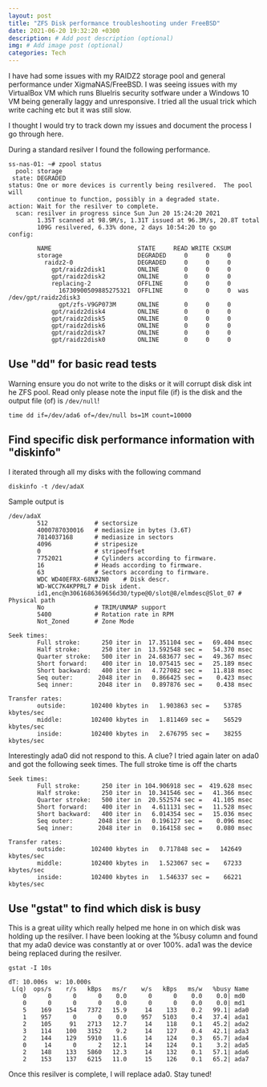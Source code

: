 ```yaml
---
layout: post
title: "ZFS Disk performance troubleshooting under FreeBSD"
date: 2021-06-20 19:32:20 +0300
description: # Add post description (optional)
img: # Add image post (optional)
categories: Tech
---
```


I have had some issues with my RAIDZ2 storage pool and general performance under XigmaNAS/FreeBSD. I was seeing issues with my VirtualBox VM which runs BlueIris security sotfware under a Windows 10 VM being generally laggy and unresponsive. I tried all the usual trick which write caching etc but it was still slow.

I thought I would try to track down my issues and document the process I go through here. 

During a standard resilver I found the following performance.

```
ss-nas-01: ~# zpool status
  pool: storage
 state: DEGRADED
status: One or more devices is currently being resilvered.  The pool will
        continue to function, possibly in a degraded state.
action: Wait for the resilver to complete.
  scan: resilver in progress since Sun Jun 20 15:24:20 2021
        1.35T scanned at 98.9M/s, 1.31T issued at 96.3M/s, 20.8T total
        109G resilvered, 6.33% done, 2 days 10:54:20 to go
config:

        NAME                        STATE     READ WRITE CKSUM
        storage                     DEGRADED     0     0     0
          raidz2-0                  DEGRADED     0     0     0
            gpt/raidz2disk1         ONLINE       0     0     0
            gpt/raidz2disk2         ONLINE       0     0     0
            replacing-2             OFFLINE      0     0     0
              16730900509885275321  OFFLINE      0     0     0  was /dev/gpt/raidz2disk3
              gpt/zfs-V9GP073M      ONLINE       0     0     0
            gpt/raidz2disk4         ONLINE       0     0     0
            gpt/raidz2disk5         ONLINE       0     0     0
            gpt/raidz2disk6         ONLINE       0     0     0
            gpt/raidz2disk7         ONLINE       0     0     0
            gpt/raidz2disk0         ONLINE       0     0     0
```

## Use "dd" for basic read tests

Warning ensure you do not write to the disks or it will corrupt disk disk int he ZFS pool. Read only please note the input file (if) is the disk and the output file (of) is `/dev/null`!

```time dd if=/dev/ada6 of=/dev/null bs=1M count=10000```

## Find specific disk performance information with "diskinfo"

I iterated through all my disks with the following command

`diskinfo -t /dev/adaX`

Sample output is

```
/dev/adaX
        512             # sectorsize
        4000787030016   # mediasize in bytes (3.6T)
        7814037168      # mediasize in sectors
        4096            # stripesize
        0               # stripeoffset
        7752021         # Cylinders according to firmware.
        16              # Heads according to firmware.
        63              # Sectors according to firmware.
        WDC WD40EFRX-68N32N0    # Disk descr.
        WD-WCC7K4KPPRL7 # Disk ident.
        id1,enc@n3061686369656d30/type@0/slot@8/elmdesc@Slot_07 # Physical path
        No              # TRIM/UNMAP support
        5400            # Rotation rate in RPM
        Not_Zoned       # Zone Mode

Seek times:
        Full stroke:      250 iter in  17.351104 sec =   69.404 msec
        Half stroke:      250 iter in  13.592548 sec =   54.370 msec
        Quarter stroke:   500 iter in  24.683677 sec =   49.367 msec
        Short forward:    400 iter in  10.075415 sec =   25.189 msec
        Short backward:   400 iter in   4.727082 sec =   11.818 msec
        Seq outer:       2048 iter in   0.866425 sec =    0.423 msec
        Seq inner:       2048 iter in   0.897876 sec =    0.438 msec

Transfer rates:
        outside:       102400 kbytes in   1.903863 sec =    53785 kbytes/sec
        middle:        102400 kbytes in   1.811469 sec =    56529 kbytes/sec
        inside:        102400 kbytes in   2.676795 sec =    38255 kbytes/sec
```

Interestingly ada0 did not respond to this. A clue? I tried again later on ada0 and got the following seek times. The full stroke time is off the charts

```
Seek times:
        Full stroke:      250 iter in 104.906918 sec =  419.628 msec
        Half stroke:      250 iter in  10.341546 sec =   41.366 msec
        Quarter stroke:   500 iter in  20.552574 sec =   41.105 msec
        Short forward:    400 iter in   4.611131 sec =   11.528 msec
        Short backward:   400 iter in   6.014354 sec =   15.036 msec
        Seq outer:       2048 iter in   0.196127 sec =    0.096 msec
        Seq inner:       2048 iter in   0.164158 sec =    0.080 msec

Transfer rates:
        outside:       102400 kbytes in   0.717848 sec =   142649 kbytes/sec
        middle:        102400 kbytes in   1.523067 sec =    67233 kbytes/sec
        inside:        102400 kbytes in   1.546337 sec =    66221 kbytes/sec
```

## Use "gstat" to find which disk is busy

This is a great uility which really helped me hone in on which disk was holding up the resilver. I have been looking at the %busy column and found that my ada0 device was constantly at or over 100%. ada1 was the device being replaced during the resilver.

`gstat -I 10s`


```
dT: 10.006s  w: 10.000s
 L(q)  ops/s    r/s   kBps   ms/r    w/s   kBps   ms/w   %busy Name
    0      0      0      0    0.0      0      0    0.0    0.0| md0
    0      0      0      0    0.0      0      0    0.0    0.0| md1
    5    169    154   7372   15.9     14    133    0.2   99.1| ada0
    1    957      0      0    0.0    957   5103    0.4   37.4| ada1
    2    105     91   2713   12.7     14    118    0.1   45.2| ada2
    3    114    100   3152    9.2     14    127    0.4   42.1| ada3
    2    144    129   5910   11.6     14    124    0.3   65.7| ada4
    0     14      0      2   12.1     14    124    0.1    3.2| ada5
    2    148    133   5860   12.3     14    132    0.1   57.1| ada6
    2    153    137   6215   11.0     15    126    0.1   65.2| ada7
```
Once this resilver is complete, I will replace ada0. Stay tuned!